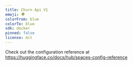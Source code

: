 ```yaml
---
title: Churn Api V1
emoji: 🌍
colorFrom: blue
colorTo: blue
sdk: docker
pinned: false
license: mit
---
```


Check out the configuration reference at https://huggingface.co/docs/hub/spaces-config-reference
